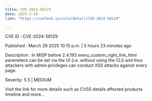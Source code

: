 ```yaml
---
title: CVE-2024-58129
date: 2025-3-28
lien: "https://cvefeed.io/vuln/detail/CVE-2024-58129"

---
```


CVE ID : CVE-2024-58129

Published :  March 28
2025
10:15 p.m. | 5 hours
23 minutes ago

Description : In MISP before 2.4.193
menu_custom_right_link_html parameters can be set via the UI (i.e.
without using the CLI) and thus attackers with admin privileges can conduct XSS attacks against every page.

Severity: 5.5 | MEDIUM

Visit the link for more details
such as CVSS details
affected products
timeline
and more...
